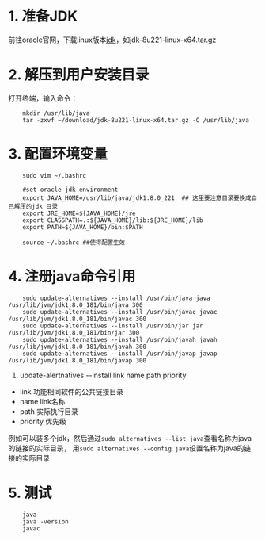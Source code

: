 # 1. 准备JDK
前往oracle官网，下载linux版本[jdk](https://www.oracle.com/technetwork/java/javase/downloads/jdk8-downloads-2133151.html)，如jdk-8u221-linux-x64.tar.gz
# 2. 解压到用户安装目录
打开终端，输入命令：

```shell
    mkdir /usr/lib/java
    tar -zxvf ~/download/jdk-8u221-linux-x64.tar.gz -C /usr/lib/java
```

# 3. 配置环境变量

```shell
    sudo vim ~/.bashrc
```

```shell
    #set oracle jdk environment
    export JAVA_HOME=/usr/lib/java/jdk1.8.0_221  ## 这里要注意目录要换成自己解压的jdk 目录
    export JRE_HOME=${JAVA_HOME}/jre  
    export CLASSPATH=.:${JAVA_HOME}/lib:${JRE_HOME}/lib  
    export PATH=${JAVA_HOME}/bin:$PATH
```

```shell
    source ~/.bashrc ##使得配置生效
```

# 4. 注册java命令引用

```shell
    sudo update-alternatives --install /usr/bin/java java /usr/lib/jvm/jdk1.8.0_181/bin/java 300  
    sudo update-alternatives --install /usr/bin/javac javac /usr/lib/jvm/jdk1.8.0_181/bin/javac 300  
    sudo update-alternatives --install /usr/bin/jar jar /usr/lib/jvm/jdk1.8.0_181/bin/jar 300   
    sudo update-alternatives --install /usr/bin/javah javah /usr/lib/jvm/jdk1.8.0_181/bin/javah 300   
    sudo update-alternatives --install /usr/bin/javap javap /usr/lib/jvm/jdk1.8.0_181/bin/javap 300 
```
1. update-alertnatives --install link name path priority
- link 功能相同软件的公共链接目录
- name link名称
- path 实际执行目录
- priority 优先级

例如可以装多个jdk，然后通过`sudo alternatives --list java`查看名称为java的链接的实际目录，
用`sudo alternatives --config java`设置名称为java的链接的实际目录

# 5. 测试

```shell
    java
    java -version
    javac
```


